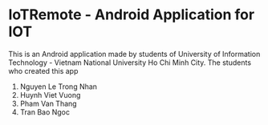 # IoTRemote - Android Application for IOT
This is an Android application made by students of University of Information Technology - Vietnam National University Ho Chi Minh City.
The students who created this app
1. Nguyen Le Trong Nhan
2. Huynh Viet Vuong
3. Pham Van Thang
4. Tran Bao Ngoc
